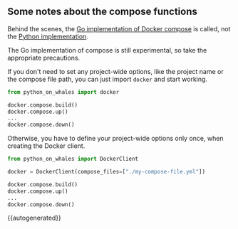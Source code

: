## Some notes about the compose functions

Behind the scenes, 
the [Go implementation of Docker compose](https://github.com/docker/compose-cli)
is called, not the [Python implementation](https://github.com/docker/compose).

The Go implementation of compose is still experimental, so take the appropriate precautions.

If you don't need to set any project-wide options, like the project name or 
the compose file path, you can just import `docker` and start working.

```python
from python_on_whales import docker

docker.compose.build()
docker.compose.up()
...
docker.compose.down()
```

Otherwise, you have to define your project-wide options only once, when creating the Docker client.

```python
from python_on_whales import DockerClient

docker = DockerClient(compose_files=["./my-compose-file.yml"])

docker.compose.build()
docker.compose.up()
...
docker.compose.down()
```


{{autogenerated}}
